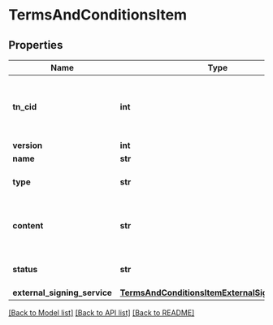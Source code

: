 # TermsAndConditionsItem

## Properties
Name | Type | Description | Notes
------------ | ------------- | ------------- | -------------
**tn_cid** | **int** | Unique identifier for the Terms and Conditions Item | [optional] 
**version** | **int** |  | [optional] 
**name** | **str** |  | [optional] 
**type** | **str** | Identifies Participant or Directory | [optional] 
**content** | **str** | Contains the MarkDown of the actual TnCs | [optional] 
**status** | **str** | Is the TnC Active or Inactive | [optional] 
**external_signing_service** | [**TermsAndConditionsItemExternalSigningService**](TermsAndConditionsItemExternalSigningService.md) |  | [optional] 

[[Back to Model list]](../README.md#documentation-for-models) [[Back to API list]](../README.md#documentation-for-api-endpoints) [[Back to README]](../README.md)

